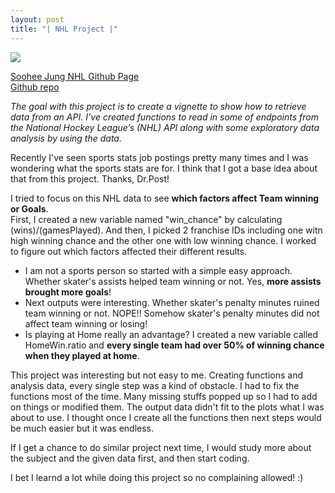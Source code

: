 ```yaml
---
layout: post
title: "| NHL Project |"
---
```


![](https://raw.githubusercontent.com/sjung7nc/sjung7nc.github.io/master/images/NHL.png)

[Soohee Jung NHL Github Page](https://sjung7nc.github.io/Soohee.Project/)  
[Github repo](https://github.com/sjung7nc/Soohee.Project)  

*The goal with this project is to create a vignette to show how to retrieve data from an API. I’ve created functions to read in some of endpoints from
the National Hockey League’s (NHL) API along with some exploratory data analysis by using the data.*

Recently I've seen sports stats job postings pretty many times and I was wondering what the sports stats are for. I think that I got a base idea about that from this project. Thanks, Dr.Post!  

I tried to focus on this NHL data to see **which factors affect Team winning or Goals**.  
First, I created a new variable named "win_chance" by calculating (wins)/(gamesPlayed). And then, I picked 2 franchise IDs including one witn high winning chance and the other one with low winning chance. I worked to figure out which factors affected their different results.  
- I am not a sports person so started with a simple easy approach. Whether skater's assists helped team winning or not. Yes, **more assists brought more goals**!  
- Next outputs were interesting. Whether skater's penalty minutes ruined team winning or not. NOPE!! Somehow skater's penalty minutes did not affect team winning or losing!   
- Is playing at Home really an advantage? I created a new variable called HomeWin.ratio and **every single team had over 50% of winning chance when they played at home**.  

This project was interesting but not easy to me. Creating functions and analysis data, every single step was a kind of obstacle. I had to fix the functions most of the time. Many missing stuffs popped up so I had to add on things or modified them. The output data didn't fit to the plots what I was about to use. I thought once I create all the functions then next steps would be much easier but it was endless.  

If I get a chance to do similar project next time, I would study more about the subject and the given data first, and then start coding.  

I bet I learnd a lot while doing this project so no complaining allowed! :)
